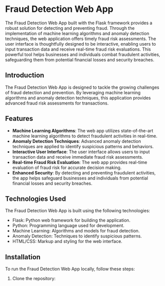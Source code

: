 # Fraud Detection Web App

The Fraud Detection Web App built with the Flask framework provides a robust solution for detecting and preventing fraud. Through the implementation of machine learning algorithms and anomaly detection techniques, the web application offers timely fraud risk assessments. The user interface is thoughtfully designed to be interactive, enabling users to input transaction data and receive real-time fraud risk evaluations. This powerful tool helps businesses and individuals combat fraudulent activities, safeguarding them from potential financial losses and security breaches.

## Introduction

The Fraud Detection Web App is designed to tackle the growing challenges of fraud detection and prevention. By leveraging machine learning algorithms and anomaly detection techniques, this application provides advanced fraud risk assessments for transactions.

## Features

- **Machine Learning Algorithms**: The web app utilizes state-of-the-art machine learning algorithms to detect fraudulent activities in real-time.
- **Anomaly Detection Techniques**: Advanced anomaly detection techniques are applied to identify suspicious patterns and behaviors.
- **Interactive User Interface**: The user interface allows users to input transaction data and receive immediate fraud risk assessments.
- **Real-time Fraud Risk Evaluation**: The web app provides real-time evaluation of fraud risk for accurate decision making.
- **Enhanced Security**: By detecting and preventing fraudulent activities, the app helps safeguard businesses and individuals from potential financial losses and security breaches.

## Technologies Used

The Fraud Detection Web App is built using the following technologies:

- Flask: Python web framework for building the application.
- Python: Programming language used for development.
- Machine Learning: Algorithms and models for fraud detection.
- Anomaly Detection: Techniques to identify suspicious patterns.
- HTML/CSS: Markup and styling for the web interface.

## Installation

To run the Fraud Detection Web App locally, follow these steps:

1. Clone the repository:
